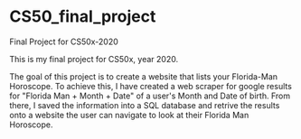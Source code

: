 # CS50_final_project
Final Project for CS50x-2020

This is my final project for CS50x, year 2020. 

The goal of this project is to create a website that lists your Florida-Man Horoscope. To achieve this, I have created a web scraper for google results for 
"Florida Man + Month + Date" of a user's Month and Date of birth. From there, I saved the information into a SQL database and retrive the results onto a website
the user can navigate to look at their Florida Man Horoscope. 
